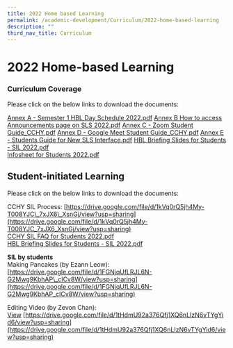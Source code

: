 ```yaml
---
title: 2022 Home based Learning
permalink: /academic-development/Curriculum/2022-home-based-learning
description: ""
third_nav_title: Curriculum
---
```

# **2022 Home-based Learning**

### Curriculum Coverage

Please click on the below links to download the documents:  
  
[Annex A - Semester 1 HBL Day Schedule 2022.pdf](/files/Annex%20A%20-%20Semester%201%20HBL%20Day%20Schedule%202022.pdf) 
[Annex B  How to access Announcements page on SLS 2022.pdf](/files/Annex%20B%20%20How%20to%20access%20Announcements%20page%20on%20SLS%202022.pdf)
[Annex C - Zoom Student Guide_CCHY.pdf](/files/Annex%20C%20-%20Zoom%20Student%20Guide_CCHY.pdf)
[Annex D - Google Meet Student Guide_CCHY.pdf](/files/Annex%20D%20-%20Google%20Meet%20Student%20Guide_CCHY.pdf)
[Annex E - Students Guide for New SLS Interface.pdf](/files/Annex%20E%20-%20Students%20Guide%20for%20New%20SLS%20Interface.pdf) 
[HBL Briefing Slides for Students - SIL 2022.pdf](/files/HBL%20Briefing%20Slides%20for%20Students%20-%20SIL%202022.pdf)  
[Infosheet for Students 2022.pdf](/files/Infosheet%20for%20Students%202022.pdf)

Student-initiated Learning
--------------------------

Please click on the below links to download the documents:  
  
CCHY SIL Process: [https://drive.google.com/file/d/1kVq0rQ5jh4My-T008YJC\_7xJX6\_XsnGj/view?usp=sharing](https://drive.google.com/file/d/1kVq0rQ5jh4My-T008YJC_7xJX6_XsnGj/view?usp=sharing)  
[CCHY SIL FAQ for Students 2022.pdf](https://chungchenghighyishun.moe.edu.sg/qql/slot/u496/CCHY%20SIL%20FAQ%20for%20Students%202022.pdf)  
[HBL Briefing Slides for Students - SIL 2022.pdf](https://chungchenghighyishun.moe.edu.sg/qql/slot/u496/HBL%20Briefing%20Slides%20for%20Students%20-%20SIL%202022.pdf)  
  
**SIL by students**  
Making Pancakes (by Ezann Leow):   
[https://drive.google.com/file/d/1FGNjqUfLRJL6N-G2Mwg9KbhAP\_cICv8W/view?usp=sharing](https://drive.google.com/file/d/1FGNjqUfLRJL6N-G2Mwg9KbhAP_cICv8W/view?usp=sharing)  
  
Editing Video (by Zevon Chan):  
[View](https://drive.google.com/file/d/1tHdmU92a376Qfj1XQ6nLIzN6vTYgYid6/view?usp=sharing) [https://drive.google.com/file/d/1tHdmU92a376Qfj1XQ6nLIzN6vTYgYid6/view?usp=sharing](https://drive.google.com/file/d/1tHdmU92a376Qfj1XQ6nLIzN6vTYgYid6/view?usp=sharing)